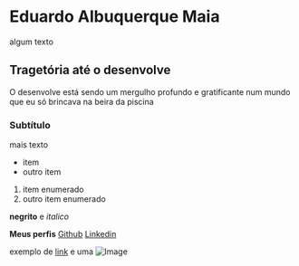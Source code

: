 # Eduardo Albuquerque Maia

algum texto

## Tragetória até o desenvolve

O desenvolve está sendo um mergulho profundo e gratificante num mundo que eu só brincava na beira da piscina

### Subtítulo

mais texto

- item
- outro item

1. item enumerado
2. outro item enumerado

**negrito** e _italico_

**Meus perfis**
[Github](https://github.com/EduTecSol)
[Linkedin](https://www.linkedin.com/in/eduardo-albuquerque-70b58822b)


exemplo de [link](url) e uma ![Image](src)


<!-- ### Jekyll Themes

Your Pages site will use the layout and styles from the Jekyll theme you have selected in your [repository settings](https://github.com/EduTecSol\\/edutecsol.github.io/settings/pages). The name of this theme is saved in the Jekyll `_config.yml` configuration file.

### Support or Contact

Having trouble with Pages? Check out our [documentation](https://docs.github.com/categories/github-pages-basics/) or [contact support](https://support.github.com/contact) and we’ll help you sort it out. -->
